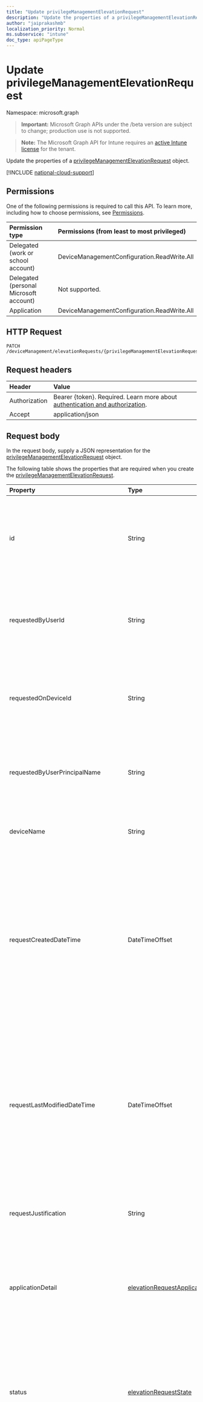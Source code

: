 ```yaml
---
title: "Update privilegeManagementElevationRequest"
description: "Update the properties of a privilegeManagementElevationRequest object."
author: "jaiprakashmb"
localization_priority: Normal
ms.subservice: "intune"
doc_type: apiPageType
---
```


# Update privilegeManagementElevationRequest

Namespace: microsoft.graph

> **Important:** Microsoft Graph APIs under the /beta version are subject to change; production use is not supported.

> **Note:** The Microsoft Graph API for Intune requires an [active Intune license](https://go.microsoft.com/fwlink/?linkid=839381) for the tenant.

Update the properties of a [privilegeManagementElevationRequest](../resources/intune-epmgraphapiservice-privilegemanagementelevationrequest.md) object.

[!INCLUDE [national-cloud-support](../../includes/all-clouds.md)]

## Permissions
One of the following permissions is required to call this API. To learn more, including how to choose permissions, see [Permissions](/graph/permissions-reference).

|Permission type|Permissions (from least to most privileged)|
|:---|:---|
|Delegated (work or school account)|DeviceManagementConfiguration.ReadWrite.All|
|Delegated (personal Microsoft account)|Not supported.|
|Application|DeviceManagementConfiguration.ReadWrite.All|

## HTTP Request
<!-- {
  "blockType": "ignored"
}
-->
``` http
PATCH /deviceManagement/elevationRequests/{privilegeManagementElevationRequestId}
```

## Request headers
|Header|Value|
|:---|:---|
|Authorization|Bearer {token}. Required. Learn more about [authentication and authorization](/graph/auth/auth-concepts).|
|Accept|application/json|

## Request body
In the request body, supply a JSON representation for the [privilegeManagementElevationRequest](../resources/intune-epmgraphapiservice-privilegemanagementelevationrequest.md) object.

The following table shows the properties that are required when you create the [privilegeManagementElevationRequest](../resources/intune-epmgraphapiservice-privilegemanagementelevationrequest.md).

|Property|Type|Description|
|:---|:---|:---|
|id|String|The Unique identifier for elevation requests. This id is assigned at elevation request creation time and is auto generated.For example: 'A482366F-80DA-406F-97DB-E7AAC7DC8BEA'. Returned by default. Read-only|
|requestedByUserId|String|The Azure Active Directory (AAD) identifier of the end user who is requesting this elevation. For example: 'F1A57311-B9EB-45B7-9415-8555E68EDC9E'. Returned by default. Read-only.|
|requestedOnDeviceId|String|The Intune Device Identifier of the managed device used to initiate the elevation request. For example: '90F5F6E8-CA09-4811-97F6-4D0DD532D916'. Returned by default. Read-only.|
|requestedByUserPrincipalName|String|The User Principal Name (UPN) of the end user who requested this elevation. For example: 'user1@contoso.com'. Returned by default. Read-only.|
|deviceName|String|The device name used to initiate the elevation request. For example: 'cotonso-laptop'. Returned by default. Read-only.|
|requestCreatedDateTime|DateTimeOffset|The date and time when the elevation request was submitted/created. The value cannot be modified and is automatically populated when the elevation request is submitted/created. The Timestamp type represents date and time information using ISO 8601 format and is always in UTC time. For example, midnight UTC on Jan 1, 2014 would look like this: '2014-01-01T00:00:00Z'. Returned by default. Read-only.|
|requestLastModifiedDateTime|DateTimeOffset|The date and time when the elevation request was either submitted/created or approved/denied. The value cannot be modified and is automatically populated. The Timestamp type represents date and time information using ISO 8601 format and is always in UTC time. For example, midnight UTC on Jan 1, 2014 would look like this: '2014-01-01T00:00:00Z'. Returned by default. Read-only.|
|requestJustification|String|Justification provided by the end user for the elevation request. For example :'Need to elevate to install microsoft word'. Read-only.|
|applicationDetail|[elevationRequestApplicationDetail](../resources/intune-epmgraphapiservice-elevationrequestapplicationdetail.md)|Details of the application which is being requested to elevate, allowing the admin to understand the identity of the application. It includes file info such as FilePath, FileHash, FilePublisher, and etc. Returned by default. Read-only.|
|status|[elevationRequestState](../resources/intune-epmgraphapiservice-elevationrequeststate.md)|This indicates the current state of the elevation request. Possible values are: 'none', 'pending', 'approved', 'denied' or 'expired'. Defaults to 'none'. Returned by default. Read-only. Possible values are: `none`, `pending`, `approved`, `denied`, `expired`, `unknownFutureValue`, `revoked`, `completed`.|
|reviewCompletedByUserId|String|This is the Azure Active Directory (AAD) user id of the administrator who approved or denied the request. For example: 'F1A57311-B9EB-45B7-9415-8555E68EDC9E'. This field would be String.Empty before the request is either approved or denied. Read-only.|
|reviewCompletedByUserPrincipalName|String|This is the User Principal Name (UPN) of the administrator who approved or denied the request. For example: 'admin@contoso.com'. This field would be String.Empty before the request is either approved or denied. Read-only.|
|reviewCompletedDateTime|DateTimeOffset|The DateTime for which the request was approved or denied. For example, midnight UTC on August 3rd, 2023 would look like this: '2023-08-03T00:00:00Z'. Read-only.|
|requestExpiryDateTime|DateTimeOffset|Expiration set for the request when it was created, regardless of approved or denied status. For example: '2023-08-03T14:24:22Z'. Returned by default. Returned by default. Read-only.|
|reviewerJustification|String|An optional justification provided by approver at approval or denied time. This field will be String.Empty if approver decides to not provide a justification. For example: 'Run this installer today'|



## Response
If successful, this method returns a `200 OK` response code and an updated [privilegeManagementElevationRequest](../resources/intune-epmgraphapiservice-privilegemanagementelevationrequest.md) object in the response body.

## Example

### Request
Here is an example of the request.
``` http
PATCH https://graph.microsoft.com/beta/deviceManagement/elevationRequests/{privilegeManagementElevationRequestId}
Content-type: application/json
Content-length: 1374

{
  "@odata.type": "#microsoft.graph.privilegeManagementElevationRequest",
  "requestedByUserId": "Requested By User Id value",
  "requestedOnDeviceId": "Requested On Device Id value",
  "requestedByUserPrincipalName": "Requested By User Principal Name value",
  "deviceName": "Device Name value",
  "requestCreatedDateTime": "2017-01-01T00:00:35.2743776-08:00",
  "requestLastModifiedDateTime": "2016-12-31T23:58:50.6194179-08:00",
  "requestJustification": "Request Justification value",
  "applicationDetail": {
    "@odata.type": "microsoft.graph.elevationRequestApplicationDetail",
    "fileHash": "File Hash value",
    "fileName": "File Name value",
    "filePath": "File Path value",
    "fileDescription": "File Description value",
    "publisherName": "Publisher Name value",
    "publisherCert": "Publisher Cert value",
    "productName": "Product Name value",
    "productInternalName": "Product Internal Name value",
    "productVersion": "Product Version value"
  },
  "status": "pending",
  "reviewCompletedByUserId": "Review Completed By User Id value",
  "reviewCompletedByUserPrincipalName": "Review Completed By User Principal Name value",
  "reviewCompletedDateTime": "2016-12-31T23:59:07.609607-08:00",
  "requestExpiryDateTime": "2017-01-01T00:02:44.7662751-08:00",
  "reviewerJustification": "Reviewer Justification value"
}
```

### Response
Here is an example of the response. Note: The response object shown here may be truncated for brevity. All of the properties will be returned from an actual call.
``` http
HTTP/1.1 200 OK
Content-Type: application/json
Content-Length: 1423

{
  "@odata.type": "#microsoft.graph.privilegeManagementElevationRequest",
  "id": "3df245af-45af-3df2-af45-f23daf45f23d",
  "requestedByUserId": "Requested By User Id value",
  "requestedOnDeviceId": "Requested On Device Id value",
  "requestedByUserPrincipalName": "Requested By User Principal Name value",
  "deviceName": "Device Name value",
  "requestCreatedDateTime": "2017-01-01T00:00:35.2743776-08:00",
  "requestLastModifiedDateTime": "2016-12-31T23:58:50.6194179-08:00",
  "requestJustification": "Request Justification value",
  "applicationDetail": {
    "@odata.type": "microsoft.graph.elevationRequestApplicationDetail",
    "fileHash": "File Hash value",
    "fileName": "File Name value",
    "filePath": "File Path value",
    "fileDescription": "File Description value",
    "publisherName": "Publisher Name value",
    "publisherCert": "Publisher Cert value",
    "productName": "Product Name value",
    "productInternalName": "Product Internal Name value",
    "productVersion": "Product Version value"
  },
  "status": "pending",
  "reviewCompletedByUserId": "Review Completed By User Id value",
  "reviewCompletedByUserPrincipalName": "Review Completed By User Principal Name value",
  "reviewCompletedDateTime": "2016-12-31T23:59:07.609607-08:00",
  "requestExpiryDateTime": "2017-01-01T00:02:44.7662751-08:00",
  "reviewerJustification": "Reviewer Justification value"
}
```
